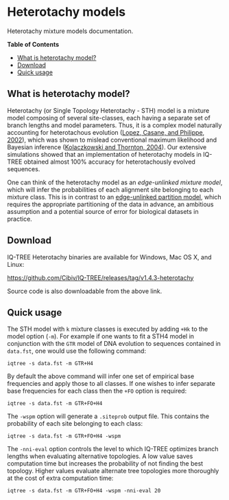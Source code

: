 <!--jekyll 
docid: 12
icon: book
doctype: manual
tags:
- manual
sections:
- name: What is heterotachy model?
  url: what-is-heterotachy-model
- name: Download
  url: download
- name: Quick usage
  url: quick-usage
jekyll-->

Heterotachy models
==================

Heterotachy mixture models documentation.
<!--more-->

<!-- START doctoc generated TOC please keep comment here to allow auto update -->
<!-- DON'T EDIT THIS SECTION, INSTEAD RE-RUN doctoc TO UPDATE -->
**Table of Contents**

- [What is heterotachy model?](#what-is-heterotachy-model)
- [Download](#download)
- [Quick usage](#quick-usage)

<!-- END doctoc generated TOC please keep comment here to allow auto update -->

What is heterotachy model?
--------------------------

Heterotachy (or Single Topology Heterotachy - STH) model is a mixture model composing of several site-classes, each having a separate set of branch lengths and model parameters. Thus, it is a complex model naturally accounting for heterotachous evolution ([Lopez, Casane, and Philippe, 2002](http://mbe.oxfordjournals.org/content/19/1/1.full)), which was shown to mislead conventional maximum likelihood and Bayesian inference ([Kolaczkowski and Thornton, 2004](http://dx.doi.org/10.1038/nature02917)). Our extensive simulations showed that an implementation of heterotachy models in IQ-TREE obtained almost 100% accuracy for heterotachously evolved sequences.

One can think of the heterotachy model as an *edge-unlinked mixture model*, which will infer the probabilities of each alignment site belonging to each mixture class. This is in contrast to an [edge-unlinked partition model](Complex-Models/#partition-models), which requires the appropriate partitioning of the data in advance, an ambitious assumption and a potential source of error for biological datasets in practice. 


Download
--------

IQ-TREE Heterotachy binaries are available for Windows, Mac OS X, and Linux:

<https://github.com/Cibiv/IQ-TREE/releases/tag/v1.4.3-heterotachy>

Source code is also downloadable from the above link.


Quick usage
-----------

The STH model with `k` mixture classes is executed by adding `+Hk` to the model option (`-m`). For example if one wants to fit a STH4 model in conjunction with the `GTR` model of DNA evolution to sequences contained in `data.fst`, one would use the following command:

    iqtree -s data.fst -m GTR+H4

By default the above command will infer one set of empirical base frequencies and apply those to all classes. If one wishes to infer separate base frequencies for each class then the `+FO` option is required:

    iqtree -s data.fst -m GTR+FO+H4

The `-wspm` option will generate a `.siteprob` output file. This contains the probability of each site belonging to each class:

    iqtree -s data.fst -m GTR+FO+H4 -wspm

The `-nni-eval` option controls the level to which IQ-TREE optimizes branch lengths when evaluating alternative topologies. A low value saves computation time but increases the probability of not finding the best topology. Higher values evaluate alternate tree topologies more thoroughly at the cost of extra computation time:

    iqtree -s data.fst -m GTR+FO+H4 -wspm -nni-eval 20



